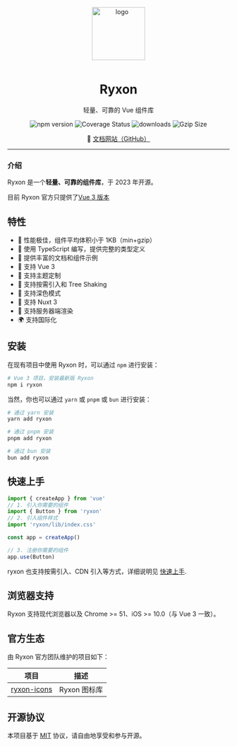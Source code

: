 <p align="center">
    <img alt="logo" src="https://ryxon.cn/favicon.ico" width="120" style="margin-bottom: 10px;">
</p>

<h1 align="center">Ryxon</h1>

<p align="center">轻量、可靠的 Vue 组件库</p>

<p align="center">
    <img src="https://img.shields.io/npm/v/ryxon?style=flat-square" alt="npm version" />
    <img src="https://img.shields.io/codecov/c/github/ryxon-ui/ryxon/dev.svg?style=flat-square&color=#4fc08d" alt="Coverage Status" />
    <img src="https://img.shields.io/npm/dm/ryxon.svg?style=flat-square&color=#4fc08d" alt="downloads" />
    <img src="https://img.badgesize.io/https://unpkg.com/ryxon/lib/ryxon.min.js?compression=gzip&style=flat-square&label=gzip%20size&color=#4fc08d" alt="Gzip Size" />
</p>

<p align="center">
  🌈 <a href="https://peterpany.github.io/ryxon/">文档网站（GitHub）</a>
</p>

---

### 介绍

Ryxon 是一个**轻量、可靠的组件库**，于 2023 年开源。

目前 Ryxon 官方只提供了[Vue 3 版本](https://peterpany.github.io/ryxon/)

## 特性

- 🚀 性能极佳，组件平均体积小于 1KB（min+gzip）
- 💪 使用 TypeScript 编写，提供完整的类型定义
- 📖 提供丰富的文档和组件示例
- 🍭 支持 Vue 3
- 🍭 支持主题定制
- 🍭 支持按需引入和 Tree Shaking
- 🍭 支持深色模式
- 🍭 支持 Nuxt 3
- 🍭 支持服务器端渲染
- 🌍 支持国际化

## 安装

在现有项目中使用 Ryxon 时，可以通过 `npm` 进行安装：

```bash
# Vue 3 项目，安装最新版 Ryxon
npm i ryxon
```

当然，你也可以通过 `yarn` 或 `pnpm` 或 `bun` 进行安装：

```bash
# 通过 yarn 安装
yarn add ryxon

# 通过 pnpm 安装
pnpm add ryxon

# 通过 bun 安装
bun add ryxon
```

## 快速上手

```js
import { createApp } from 'vue'
// 1. 引入你需要的组件
import { Button } from 'ryxon'
// 2. 引入组件样式
import 'ryxon/lib/index.css'

const app = createApp()

// 3. 注册你需要的组件
app.use(Button)
```

ryxon 也支持按需引入、CDN 引入等方式，详细说明见 [快速上手](https://peterpany.github.io/ryxon/zh/guide/quickstart.html).

## 浏览器支持

Ryxon 支持现代浏览器以及 Chrome >= 51、iOS >= 10.0（与 Vue 3 一致）。

## 官方生态

由 Ryxon 官方团队维护的项目如下：

| 项目 | 描述 |
| --- | --- |
| [ryxon-icons](https://github.com/PeterPanY/ryxon/tree/master/packages/ryxon-icons) | Ryxon 图标库 |

## 开源协议

本项目基于 [MIT](https://zh.wikipedia.org/wiki/MIT%E8%A8%B1%E5%8F%AF%E8%AD%89) 协议，请自由地享受和参与开源。
